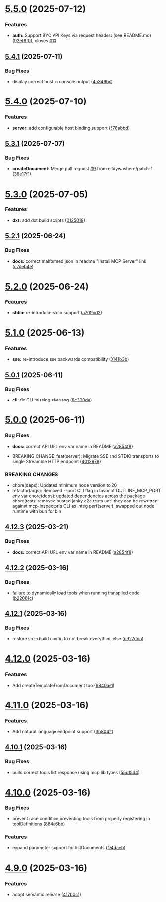 # [5.5.0](https://github.com/mmmeff/outline-mcp-server/compare/v5.4.1...v5.5.0) (2025-07-12)


### Features

* **auth:** Support BYO API Keys via request headers (see README.md) ([92ef6f0](https://github.com/mmmeff/outline-mcp-server/commit/92ef6f05f6a59991fdddfeabe6b01b07929c87dc)), closes [#13](https://github.com/mmmeff/outline-mcp-server/issues/13)

## [5.4.1](https://github.com/mmmeff/outline-mcp-server/compare/v5.4.0...v5.4.1) (2025-07-11)


### Bug Fixes

* display correct host in console output ([4a346bd](https://github.com/mmmeff/outline-mcp-server/commit/4a346bd01bdfab8dd2ce4668fa1add81d19e917e))

# [5.4.0](https://github.com/mmmeff/outline-mcp-server/compare/v5.3.1...v5.4.0) (2025-07-10)


### Features

* **server:** add configurable host binding support ([578abbd](https://github.com/mmmeff/outline-mcp-server/commit/578abbd3e7a1d4d1f18b35981652bb370f804ce2))

## [5.3.1](https://github.com/mmmeff/outline-mcp-server/compare/v5.3.0...v5.3.1) (2025-07-07)


### Bug Fixes

* **createDocument:** Merge pull request [#9](https://github.com/mmmeff/outline-mcp-server/issues/9) from eddywashere/patch-1 ([38e17f1](https://github.com/mmmeff/outline-mcp-server/commit/38e17f1b07e6a268f1486d38c67308c1c11af395))

# [5.3.0](https://github.com/mmmeff/outline-mcp-server/compare/v5.2.1...v5.3.0) (2025-07-05)


### Features

* **dxt:** add dxt build scripts ([0125018](https://github.com/mmmeff/outline-mcp-server/commit/01250185454bb930fd92af847a5bc88a9010a85f))

## [5.2.1](https://github.com/mmmeff/outline-mcp-server/compare/v5.2.0...v5.2.1) (2025-06-24)


### Bug Fixes

* **docs:** correct malformed json in readme "Install MCP Server" link ([c7deb4e](https://github.com/mmmeff/outline-mcp-server/commit/c7deb4eb9454e8c5417e14b7bd8c082c57fe1bd2))

# [5.2.0](https://github.com/mmmeff/outline-mcp-server/compare/v5.1.0...v5.2.0) (2025-06-24)


### Features

* **stdio:** re-introduce stdio support ([a709cd2](https://github.com/mmmeff/outline-mcp-server/commit/a709cd2cd67a0acd7d48fdb6620776ee0a3aad61))

# [5.1.0](https://github.com/mmmeff/outline-mcp-server/compare/v5.0.1...v5.1.0) (2025-06-13)


### Features

* **sse:** re-introduce sse backwards compatibility ([0141b3b](https://github.com/mmmeff/outline-mcp-server/commit/0141b3bf89c24072ecad5d4bcdaf5763cab7bf45))

## [5.0.1](https://github.com/mmmeff/outline-mcp-server/compare/v5.0.0...v5.0.1) (2025-06-11)


### Bug Fixes

* **cli:** fix CLI missing shebang ([8c320de](https://github.com/mmmeff/outline-mcp-server/commit/8c320dea175add923291887371fbe4daa0ab5afd))

# [5.0.0](https://github.com/mmmeff/outline-mcp-server/compare/v4.12.2...v5.0.0) (2025-06-11)


### Bug Fixes

* **docs:** correct API URL env var name in README ([a2854f8](https://github.com/mmmeff/outline-mcp-server/commit/a2854f8ae9bea56d2183dc93c59187fe32882ce0))


* BREAKING CHANGE: feat(server): Migrate SSE and STDIO transports to single Streamble HTTP endpoint ([4012979](https://github.com/mmmeff/outline-mcp-server/commit/4012979a428212fa7c7c2abb28bea8dde670c23b))


### BREAKING CHANGES

* chore(deps): Updated minimum node version to 20
* refactor(args): Removed --port CLI flag in favor of OUTLINE_MCP_PORT env var
chore(deps): updated dependencies across the package
chore(test): removed busted janky e2e tests until they can be rewritten against mcp-inspector's CLI as integ
perf(server): swapped out node runtime with bun for bin

## [4.12.3](https://github.com/mmmeff/outline-mcp-server/compare/v4.12.2...v4.12.3) (2025-03-21)


### Bug Fixes

* **docs:** correct API URL env var name in README ([a2854f8](https://github.com/mmmeff/outline-mcp-server/commit/a2854f8ae9bea56d2183dc93c59187fe32882ce0))

## [4.12.2](https://github.com/mmmeff/outline-mcp-server/compare/v4.12.1...v4.12.2) (2025-03-16)


### Bug Fixes

* failure to dynamically load tools when running transpiled code ([b22061c](https://github.com/mmmeff/outline-mcp-server/commit/b22061c138d82bcddecaab0ae59a17f2f6ade312))

## [4.12.1](https://github.com/mmmeff/outline-mcp-server/compare/v4.12.0...v4.12.1) (2025-03-16)


### Bug Fixes

* restore src->build config to not break everything else ([c927dda](https://github.com/mmmeff/outline-mcp-server/commit/c927dda37ad63b667fb9a2b897d1217acf3fd9ae))

# [4.12.0](https://github.com/mmmeff/outline-mcp-server/compare/v4.11.0...v4.12.0) (2025-03-16)


### Features

* Add createTemplateFromDocument too ([9840ae1](https://github.com/mmmeff/outline-mcp-server/commit/9840ae12260891e16a6eaef1ced2da0a00f7d598))

# [4.11.0](https://github.com/mmmeff/outline-mcp-server/compare/v4.10.1...v4.11.0) (2025-03-16)


### Features

* Add natural language endpoint support ([3b804ff](https://github.com/mmmeff/outline-mcp-server/commit/3b804ff40ce1f5815cf9f7c213889e2f2a1f4451))

## [4.10.1](https://github.com/mmmeff/outline-mcp-server/compare/v4.10.0...v4.10.1) (2025-03-16)


### Bug Fixes

* build correct tools list response using mcp lib types ([55c15d4](https://github.com/mmmeff/outline-mcp-server/commit/55c15d444698993bb2a5d7f3250c09207bc1663d))

# [4.10.0](https://github.com/mmmeff/outline-mcp-server/compare/v4.9.0...v4.10.0) (2025-03-16)


### Bug Fixes

* prevent race condition preventing tools from properly registering in toolDefinitions ([864a6bb](https://github.com/mmmeff/outline-mcp-server/commit/864a6bb915943017fdbd99b12baa73eed499b0df))


### Features

* expand parameter support for listDocuments ([f74daeb](https://github.com/mmmeff/outline-mcp-server/commit/f74daeb0789f29766dd95f6a6aa8c91875b370dd))

# [4.9.0](https://github.com/mmmeff/outline-mcp-server/compare/v4.8.3...v4.9.0) (2025-03-16)


### Features

* adopt semantic release ([417b0c1](https://github.com/mmmeff/outline-mcp-server/commit/417b0c1653cac61ccd79ec8acddacb75bec1e611))
